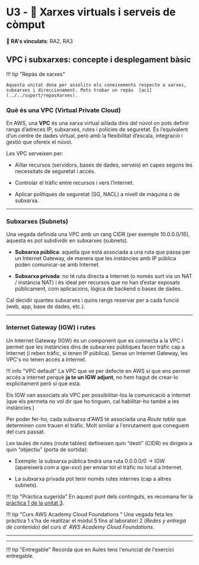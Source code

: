 # U3 - 🔐 Xarxes virtuals i serveis de còmput

**🎯 RA's vinculats**: RA2, RA3

## VPC i subxarxes: concepte i desplegament bàsic

!!! tip "Repàs de xarxes"

    Aquesta unitat dona per assolits els coneixements respecte a xarxes, subxarxes i direccionament. Pots trobar un repàs  [ací](../../suport/repasXarxes). 

### Què és una VPC (Virtual Private Cloud)
En AWS, una **VPC** és una xarxa virtual aïllada dins del núvol on pots definir rangs d’adreces IP, subxarxes, rutes i policies de seguretat. És l’equivalent d’un centre de dades virtual, però amb la flexibilitat d’escala, integració i gestió que ofereix el núvol.

Les VPC serveixen per:

- Aïllar recursos (servidors, bases de dades, serveis) en capes segons les necessitats de seguretat i accés.

- Controlar el tràfic entre recursos i vers l’Internet.

- Aplicar polítiques de seguretat (SG, NACL) a nivell de màquina o de subxarxa.


---

### Subxarxes (Subnets)

Una vegada definida una VPC amb un rang CIDR (per exemple 10.0.0.0/16), aquesta es pot subdividir en subxarxes (subnets).

- **Subxarxa pública**: aquella que està associada a una ruta que passa per un Internet Gateway, de manera que les instàncies amb IP pública poden comunicar-se amb Internet.

- **Subxarxa privada**: no té ruta directa a Internet (o només surt via un NAT / instància NAT) i és ideal per recursos que no han d’estar exposats públicament, com aplicacions, lògica de backend o bases de dades.

Cal decidir quantes subxarxes i quins rangs reservar per a cada funció (web, app, base de dades, etc.).

---

### Internet Gateway (IGW) i rutes 

Un Internet Gateway (IGW) és un component que es connecta a la VPC i permet que les instàncies dins de subxarxes públiques facen tràfic cap a Internet (i reben tràfic, si tenen IP pública).
Sense un Internet Gateway, les VPC's no tenen accés a Internet.

!!! info "VPC default"
    La VPC que ve per defecte en AWS sí que ens permet accés a internet perquè **ja te un IGW adjunt**, no hem hagut de crear-lo explicitament però sí que està.

Els IGW van associats als VPC per possibilitar-los la comunicació a internet (que els permeta no vol dir que ho tinguen, cal habilitar-ho també a les instàncies.)

Per poder fer-ho, cada subxarxa d'AWS té associada una *Route table* que determinen com trauen el tràfic. Molt similar a l'enrutament que coneguem del curs passat.

Les taules de rutes (route tables) defineixen quin “destí” (CIDR) es dirigeix a quin “objectiu” (porta de sortida):

- Exemple: la subxarxa pública tindrà una ruta 0.0.0.0/0 → IGW (apareixerà com a igw-xxx) per enviar tot el tràfic no local a Internet.

- La subxarxa privada pot tenir només rutes internes (cap a altres subnets).

!!! tip "Pràctica sugerida"
    En aquest punt dels continguts, es recomana fer la [pràctica 1 de la unitat 3](u3_practiques.md).

!!! tip "Curs AWS Academy Cloud Foundations "
    Una vegada feta les pràctica 1 s'ha de realitzar el mòdul 5 fins al laboratori 2 (*Redes y entrega de contenido*) del curs d' *AWS Academy Cloud Foundations*.

---



---

!!! tip "Entregable"
    Recorda que en Aules tens l'enunciat de l'exercici entregable.


